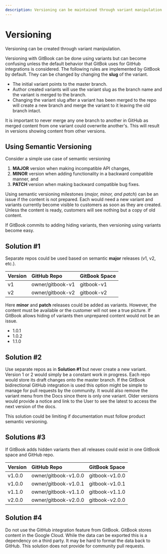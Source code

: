 ```yaml
---
description: Versioning can be maintained through variant manipulation by the author.
---
```


# Versioning

Versioning can be created through variant manipulation.

Versioning with GitBook can be done using variants but can become confusing unless the default behavior that GitBok uses for GitHub integrations is considered. The following rules are implemented by GitBook by default. They can be changed by changing the **slug** of the variant.

* The initial variant points to the master branch.
* Author created variants will use the variant slug as the branch name and the variant is merged to the branch.
* Changing the variant slug after a variant has been merged to the repo will create a new branch and merge the variant to it leaving the old branch intact.

It is important to never merge any one branch to another in GitHub as merged content from one variant could overwrite another's. This will result in versions showing content from other versions.

## Using Semantic Versioning

Consider a simple use case of semantic versioning

1. **MAJOR** version when making incompatible API changes,
2. **MINOR** version when adding functionality in a backward compatible manner, and
3. **PATCH** version when making backward compatible bug fixes.

Using semantic versioning milestones \(_major, minor, and patch_\) can be an issue if the content is not prepared. Each would need a new variant and variants currently become visible to customers as soon as they are created. Unless the content is ready, customers will see nothing but a copy of old content.

If GitBook commits to adding hiding variants, then versioning using variants become easy.

## Solution \#1

Separate repos could be used based on semantic **major** releases \(v1, v2, etc.\).

| Version | GitHub Repo | GitBook Space |
| :--- | :--- | :--- |
| v1 | owner/gitbook-v1 | gitbook-v1 |
| v2 | owner/gitbook-v2 | gitbook-v2 |

Here **minor** and **patch** releases could be added as variants. However, the content must be available or the customer will not see a true picture. If GitBook allows hiding of variants then unprepared content would not be an issue.

* 1.0.1
* 1.0.2
* 1.1.0

## Solution \#2

Use separate repos as in **Solution \#1** but never create a new variant. Version 1 or 2 would simply be a constant work in progress. Each repo would store its draft changes onto the master branch. If the GitBook bidirectional GitHub integration is used this option might be simple to manage for pull requests by the community. It would also remove the variant menu from the Docs since there is only one variant. Older versions would provide a notice and link to the User to see the latest to access the next version of the docs.

This solution could be limiting if documentation must follow product semantic versioning.

## Solutions \#3

If GitBook adds hidden variants then all releases could exist in one GitBook space and GitHub repo.

| Version | GitHub Repo | GitBook Space |
| :--- | :--- | :--- |
| v1.0.0 | owner/gitbook-v1.0.0 | gitbook-v1.0.0 |
| v1.0.0 | owner/gitbook-v1.0.1 | gitbook-v1.0.1 |
| v1.1.0 | owner/gitbook-v1.1.0 | gitbook-v1.1.0 |
| v2.0.0 | owner/gitbook-v2.0.0 | gitbook-v2.0.0 |

## Solution \#4

Do not use the GitHub integration feature from GitBook. GitBook stores content in the Google Cloud. While the data can be exported this is a dependency on a third party. It may be hard to format the data back to GitHub. This solution does not provide for community pull requests.

